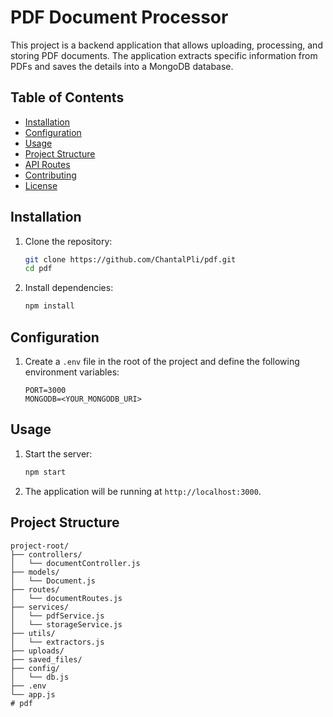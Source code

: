 # PDF Document Processor

This project is a backend application that allows uploading, processing, and storing PDF documents. The application extracts specific information from PDFs and saves the details into a MongoDB database.

## Table of Contents

- [Installation](#installation)
- [Configuration](#configuration)
- [Usage](#usage)
- [Project Structure](#project-structure)
- [API Routes](#api-routes)
- [Contributing](#contributing)
- [License](#license)

## Installation

1. Clone the repository:
    ```bash
    git clone https://github.com/ChantalPli/pdf.git
    cd pdf
    ```

2. Install dependencies:
    ```bash
    npm install
    ```

## Configuration

1. Create a `.env` file in the root of the project and define the following environment variables:
    ```env
    PORT=3000
    MONGODB=<YOUR_MONGODB_URI>
    ```

## Usage

1. Start the server:
    ```bash
    npm start
    ```

2. The application will be running at `http://localhost:3000`.

## Project Structure

```plaintext
project-root/
├── controllers/
│   └── documentController.js
├── models/
│   └── Document.js
├── routes/
│   └── documentRoutes.js
├── services/
│   └── pdfService.js
│   └── storageService.js
├── utils/
│   └── extractors.js
├── uploads/
├── saved_files/
├── config/
│   └── db.js
├── .env
└── app.js
# pdf
